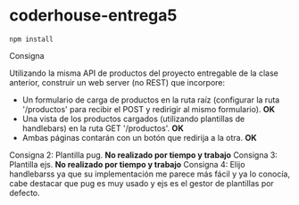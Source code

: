 # coderhouse-entrega5

```
npm install
```

Consigna

Utilizando la misma API de productos del proyecto entregable de la clase anterior, construir un web server (no REST) que incorpore:

<ul>

<li> Un formulario de carga de productos en la ruta raíz (configurar la ruta '/productos' para recibir el POST y redirigir al mismo formulario). <b>OK</b> </li>
<li> Una vista de los productos cargados (utilizando plantillas de handlebars) en la ruta GET '/productos'. <b>OK</b> </li>
<li> Ambas páginas contarán con un botón que redirija a la otra. <b>OK</b> </li>

</ul>

Consigna 2: Plantilla pug. <b> No realizado por tiempo y trabajo</b>
Consigna 3: Plantilla ejs. <b> No realizado por tiempo y trabajo</b>
Consigna 4: Elijo handlebarss ya que su implementación me parece más fácil y ya lo conocía, cabe destacar que pug es muy usado y ejs es el gestor de plantillas por defecto.




